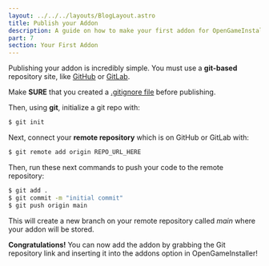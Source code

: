 ```yaml
---
layout: ../../../layouts/BlogLayout.astro
title: Publish your Addon
description: A guide on how to make your first addon for OpenGameInstaller.
part: 7
section: Your First Addon
---
```


Publishing your addon is incredibly simple. You must use a **git-based** repository site, like [GitHub](https://github.com) or [GitLab](https://gitlab.com).

Make **SURE** that you created a [.gitignore file](/docs/first-addon#Create%20a%20.gitignore%20file) before publishing.

Then, using **git**, initialize a git repo with:
```bash
$ git init
```

Next, connect your **remote repository** which is on GitHub or GitLab with:
```bash
$ git remote add origin REPO_URL_HERE
```

Then, run these next commands to push your code to the remote repository:
```bash
$ git add .
$ git commit -m "initial commit"
$ git push origin main
```

This will create a new branch on your remote repository called *main* where your addon will be stored.

**Congratulations!** You can now add the addon by grabbing the Git repository link and inserting it into the addons option in OpenGameInstaller!